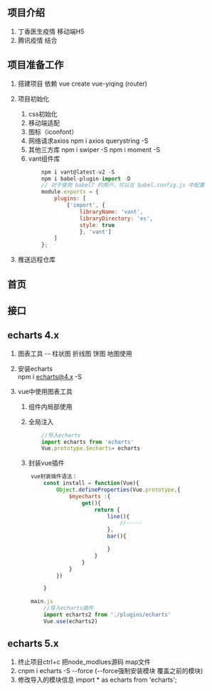 ## 项目介绍
1. 丁香医生疫情  移动端H5 
2. 腾讯疫情  结合

## 项目准备工作
1. 搭建项目 依赖
    vue create vue-yiqing (router)

2. 项目初始化
    1. css初始化 
    2. 移动端适配
    3. 图标（iconfont）
    4. 网络请求axios 
        npm i axios querystring -S
    5. 其他三方库
        npm i swiper -S 
        npm i moment -S 
    6. vant组件库 
        ```js
            npm i vant@latest-v2 -S
            npm i babel-plugin-import -D
            // 对于使用 babel7 的用户，可以在 babel.config.js 中配置
            module.exports = {
                plugins: [
                    ['import', {
                        libraryName: 'vant',
                        libraryDirectory: 'es',
                        style: true
                        }, 'vant']
                ]
            };
        ```

3. 推送远程仓库



## 首页


## 接口
    

## echarts 4.x
1. 图表工具  -- 柱状图 折线图 饼图 地图使用
2. 安装echarts  
    npm i echarts@4.x -S
 
3. vue中使用图表工具
    1. 组件内局部使用

    2. 全局注入
        ```js   
            //导入echarts 
            import echarts from 'echarts'
            Vue.prototype.$echarts= echarts
        ```
    3. 封装vue插件
    ```js
        vue封装插件语法：
            const install = function(Vue){
                Object.defineProperties(Vue.prototype,{
                    $myecharts :{
                        get(){
                            return {
                                line(){
                                    //-----
                                },
                                bar(){

                                }
                            }
                        }
                    }
                })

            }

        main.js 
            //导入echarts插件
            import echarts2 from './plugins/echarts'
            Vue.use(echarts2)
    ```
        
## echarts 5.x 
1. 终止项目ctrl+c  把node_modlues源码 map文件   
2. cnpm i echarts -S --force (--force强制安装模块 覆盖之前的模块)
3. 修改导入的模块信息
    import * as echarts from 'echarts';




    